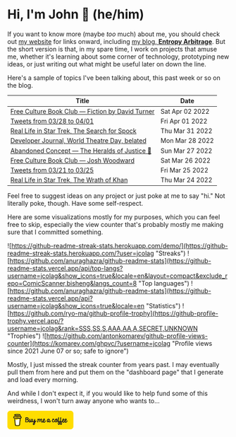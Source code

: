 # Hi, I'm John 👋 (he/him)

If you want to know more (maybe *too* much) about me, you should check out [my website](https://john.colagioia.net/) for links onward, including [my blog, **Entropy Arbitrage**](https://john.colagioia.net/blog).  But the short version is that, in my spare time, I work on projects that amuse me, whether it's learning about some corner of technology, prototyping new ideas, or just writing out what might be useful later on down the line.

Here's a sample of topics I've been talking about, this past week or so on the blog.

|Title|Date|
|-----|-------|
|[Free Culture Book Club — Fiction by David Turner](https://john.colagioia.net/blog/2022/04/02/novalis.html)|Sat Apr 02 2022|
|[Tweets from 03/28 to 04/01](https://john.colagioia.net/blog/2022/04/01/week.html)|Fri Apr 01 2022|
|[Real Life in Star Trek, The Search for Spock](https://john.colagioia.net/blog/2022/03/31/tsfs.html)|Thu Mar 31 2022|
|[Developer Journal, World Theatre Day, belated](https://john.colagioia.net/blog/2022/03/28/theatre.html)|Mon Mar 28 2022|
|[Abandoned Concept — The Heralds of Justice 🎺](https://john.colagioia.net/blog/2022/03/27/herald.html)|Sun Mar 27 2022|
|[Free Culture Book Club — Josh Woodward](https://john.colagioia.net/blog/2022/03/26/woodward.html)|Sat Mar 26 2022|
|[Tweets from 03/21 to 03/25](https://john.colagioia.net/blog/media/2022/03/25/week.html)|Fri Mar 25 2022|
|[Real Life in Star Trek, The Wrath of Khan](https://john.colagioia.net/blog/2022/03/24/twok.html)|Thu Mar 24 2022|

Feel free to suggest ideas on any project or just poke at me to say "hi." Not literally poke, though. Have some self-respect.

Here are some visualizations mostly for my purposes, which you can feel free to skip, especially the view counter that's probably mostly me making sure that I committed something.

![https://github-readme-streak-stats.herokuapp.com/demo/](https://github-readme-streak-stats.herokuapp.com/?user=jcolag "Streaks")
![https://github.com/anuraghazra/github-readme-stats](https://github-readme-stats.vercel.app/api/top-langs?username=jcolag&show_icons=true&locale=en&layout=compact&exclude_repo=ComicScanner,bisheng&langs_count=8 "Top languages")
![https://github.com/anuraghazra/github-readme-stats](https://github-readme-stats.vercel.app/api?username=jcolag&show_icons=true&locale=en "Statistics")
![https://github.com/ryo-ma/github-profile-trophy](https://github-profile-trophy.vercel.app/?username=jcolag&rank=SSS,SS,S,AAA,AA,A,SECRET,UNKNOWN "Trophies")
![https://github.com/antonkomarev/github-profile-views-counter](https://komarev.com/ghpvc/?username=jcolag "Profile views since 2021 June 07 or so; safe to ignore")

Mostly, I just missed the streak counter from years past.  I may eventually pull them from here and put them on the "dashboard page" that I generate and load every morning.

And while I don't expect it, if you would like to help fund some of this weirdness, I won't turn away anyone who wants to...

[<img src="images/default-yellow.png" alt="Buy Me a Coffee" width="150px"/>](https://www.buymeacoffee.com/jcolag)
